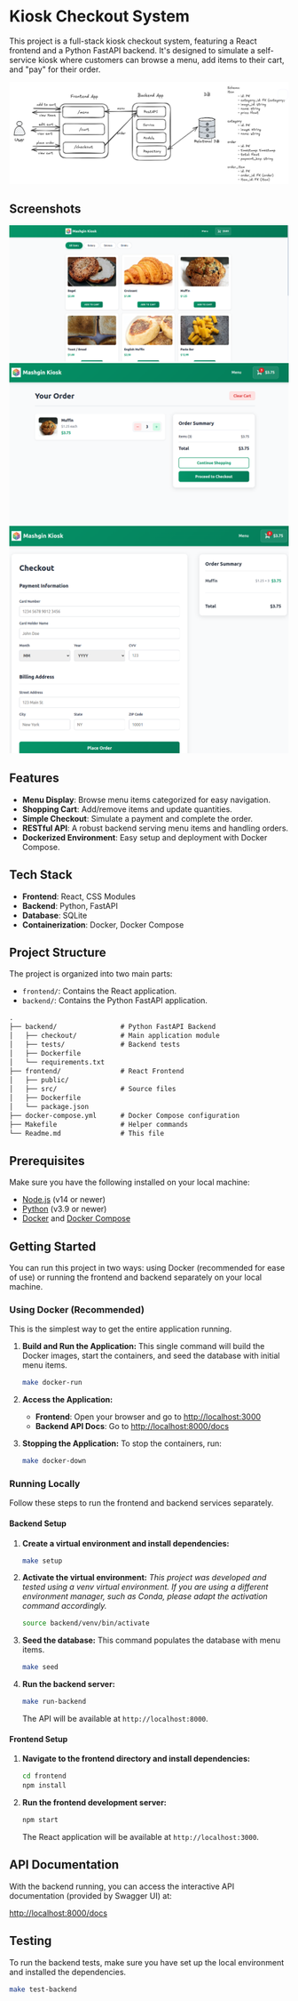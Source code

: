 # Kiosk Checkout System

This project is a full-stack kiosk checkout system, featuring a React frontend and a Python FastAPI backend. It's designed to simulate a self-service kiosk where customers can browse a menu, add items to their cart, and "pay" for their order.

![design](design.png)


## Screenshots

![page 1](page_1.png)
![page 2](page_2.png)
![page 3](page_3.png)


## Features

- **Menu Display**: Browse menu items categorized for easy navigation.
- **Shopping Cart**: Add/remove items and update quantities.
- **Simple Checkout**: Simulate a payment and complete the order.
- **RESTful API**: A robust backend serving menu items and handling orders.
- **Dockerized Environment**: Easy setup and deployment with Docker Compose.

## Tech Stack

- **Frontend**: React, CSS Modules
- **Backend**: Python, FastAPI
- **Database**: SQLite
- **Containerization**: Docker, Docker Compose

## Project Structure

The project is organized into two main parts:

-   `frontend/`: Contains the React application.
-   `backend/`: Contains the Python FastAPI application.

```
.
├── backend/                # Python FastAPI Backend
│   ├── checkout/           # Main application module
│   ├── tests/              # Backend tests
│   ├── Dockerfile
│   └── requirements.txt
├── frontend/               # React Frontend
│   ├── public/
│   ├── src/                # Source files
│   ├── Dockerfile
│   └── package.json
├── docker-compose.yml      # Docker Compose configuration
├── Makefile                # Helper commands
└── Readme.md               # This file
```

## Prerequisites

Make sure you have the following installed on your local machine:

-   [Node.js](https://nodejs.org/en/) (v14 or newer)
-   [Python](https://www.python.org/downloads/) (v3.9 or newer)
-   [Docker](https://www.docker.com/get-started) and [Docker Compose](https://docs.docker.com/compose/install/)

## Getting Started

You can run this project in two ways: using Docker (recommended for ease of use) or running the frontend and backend separately on your local machine.

### Using Docker (Recommended)

This is the simplest way to get the entire application running.

1.  **Build and Run the Application:**
    This single command will build the Docker images, start the containers, and seed the database with initial menu items.

    ```bash
    make docker-run
    ```

2.  **Access the Application:**
    -   **Frontend**: Open your browser and go to [http://localhost:3000](http://localhost:3000)
    -   **Backend API Docs**: Go to [http://localhost:8000/docs](http://localhost:8000/docs)

3.  **Stopping the Application:**
    To stop the containers, run:
    ```bash
    make docker-down
    ```

### Running Locally

Follow these steps to run the frontend and backend services separately.

#### Backend Setup

1.  **Create a virtual environment and install dependencies:**

    ```bash
    make setup
    ```

2.  **Activate the virtual environment:**
    *This project was developed and tested using a venv virtual environment. If you are using a different environment manager, such as Conda, please adapt the activation command accordingly.*

    ```bash
    source backend/venv/bin/activate
    ```

3.  **Seed the database:**
    This command populates the database with menu items.

    ```bash
    make seed
    ```

4.  **Run the backend server:**

    ```bash
    make run-backend
    ```

    The API will be available at `http://localhost:8000`.

#### Frontend Setup

1.  **Navigate to the frontend directory and install dependencies:**

    ```bash
    cd frontend
    npm install
    ```

2.  **Run the frontend development server:**

    ```bash
    npm start
    ```

    The React application will be available at `http://localhost:3000`.

## API Documentation

With the backend running, you can access the interactive API documentation (provided by Swagger UI) at:

[http://localhost:8000/docs](http://localhost:8000/docs)

## Testing

To run the backend tests, make sure you have set up the local environment and installed the dependencies.

```bash
make test-backend
```

